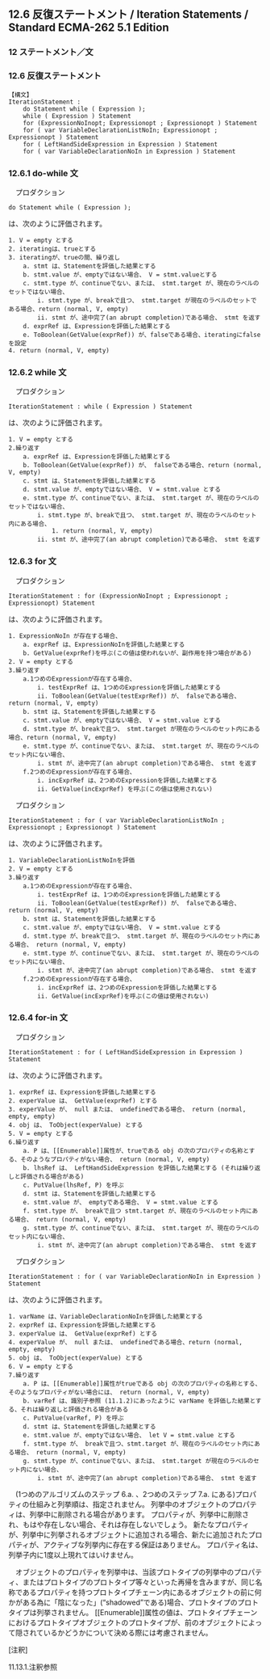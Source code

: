 12.6 反復ステートメント / Iteration Statements / Standard ECMA-262 5.1 Edition
------------------------------------------------------------------------------

### 12 ステートメント／文

### 12.6 反復ステートメント

    【構文】
    IterationStatement :
        do Statement while ( Expression );
        while ( Expression ) Statement
        for (ExpressionNoInopt; Expressionopt ; Expressionopt ) Statement
        for ( var VariableDeclarationListNoIn; Expressionopt ; Expressionopt ) Statement
        for ( LeftHandSideExpression in Expression ) Statement
        for ( var VariableDeclarationNoIn in Expression ) Statement

### 12.6.1 do-while 文

　プロダクション

    do Statement while ( Expression );

は、次のように評価されます。

    1. V = empty とする
    2. iteratingは、trueとする
    3. iteratingが、trueの間、繰り返し
        a. stmt は、Statementを評価した結果とする
        b. stmt.value が、emptyではない場合、 V = stmt.valueとする
        c. stmt.type が、continueでない、または、 stmt.target が、現在のラベルのセットではない場合、
            i. stmt.type が、breakで且つ、 stmt.target が現在のラベルのセットである場合、return (normal, V, empty)
            ii. stmt が、途中完了(an abrupt completion)である場合、 stmt を返す
        d. exprRef は、Expressionを評価した結果とする
        e. ToBoolean(GetValue(exprRef)) が、falseである場合、iteratingにfalseを設定
    4. return (normal, V, empty)

### 12.6.2 while 文

　プロダクション

    IterationStatement : while ( Expression ) Statement

は、次のように評価されます。

    1. V = empty とする
    2.繰り返す
        a. exprRef は、Expressionを評価した結果とする
        b. ToBoolean(GetValue(exprRef)) が、 falseである場合、return (normal, V, empty)
        c. stmt は、Statementを評価した結果とする
        d. stmt.value が、emptyではない場合、 V = stmt.value とする
        e. stmt.type が、continueでない、または、 stmt.target が、現在のラベルのセットではない場合、
            i. stmt.type が、breakで且つ、 stmt.target が、現在のラベルのセット内にある場合、
                1. return (normal, V, empty)
            ii. stmt が、途中完了(an abrupt completion)である場合、 stmt を返す

### 12.6.3 for 文

　プロダクション

    IterationStatement : for (ExpressionNoInopt ; Expressionopt ; Expressionopt) Statement

は、次のように評価されます。

    1. ExpressionNoIn が存在する場合、
        a. exprRef は、ExpressionNoInを評価した結果とする
        b. GetValue(exprRef)を呼ぶ(この値は使われないが、副作用を持つ場合がある)
    2. V = empty とする
    3.繰り返す
        a.1つめのExpressionが存在する場合、
            i. testExprRef は、1つめのExpressionを評価した結果とする
            ii. ToBoolean(GetValue(testExprRef)) が、 falseである場合、 return (normal, V, empty)
        b. stmt は、Statementを評価した結果とする
        c. stmt.value が、emptyではない場合、 V = stmt.value とする
        d. stmt.type が、breakで且つ、 stmt.target が現在のラベルのセット内にある場合、return (normal, V, empty)
        e. stmt.type が、continueでない、または、 stmt.target が、現在のラベルのセット内にない場合、
            i. stmt が、途中完了(an abrupt completion)である場合、 stmt を返す
        f.2つめのExpressionが存在する場合、
            i. incExprRef は、2つめのExpressionを評価した結果とする
            ii. GetValue(incExprRef) を呼ぶ(この値は使用されない)

　プロダクション

    IterationStatement : for ( var VariableDeclarationListNoIn ; Expressionopt ; Expressionopt ) Statement

は、次のように評価されます。

    1. VariableDeclarationListNoInを評価
    2. V = empty とする
    3.繰り返す
        a.1つめのExpressionが存在する場合、
            i. testExprRef は、1つめのExpressionを評価した結果とする
            ii. ToBoolean(GetValue(testExprRef)) が、 falseである場合、 return (normal, V, empty)
        b. stmt は、Statementを評価した結果とする
        c. stmt.value が、emptyではない場合、 V = stmt.value とする
        d. stmt.type が、breakで且つ、 stmt.target が、現在のラベルのセット内にある場合、 return (normal, V, empty)
        e. stmt.type が、continueでない、または、 stmt.target が、現在のラベルのセット内にない場合、
            i. stmt が、途中完了(an abrupt completion)である場合、 stmt を返す
        f.2つめのExpressionが存在する場合、
            i. incExprRef は、2つめのExpressionを評価した結果とする
            ii. GetValue(incExprRef)を呼ぶ(この値は使用されない)

### 12.6.4 for-in 文

　プロダクション

    IterationStatement : for ( LeftHandSideExpression in Expression ) Statement

は、次のように評価されます。

    1. exprRef は、Expressionを評価した結果とする
    2. experValue は、 GetValue(exprRef) とする
    3. experValue が、 null または、 undefinedである場合、 return (normal, empty, empty)
    4. obj は、 ToObject(experValue) とする
    5. V = empty とする
    6.繰り返す
        a. P は、[[Enumerable]]属性が、trueである obj の次のプロパティの名称とする、そのようなプロパティがない場合、 return (normal, V, empty)
        b. lhsRef は、 LeftHandSideExpression を評価した結果とする (それは繰り返しと評価される場合がある)
        c. PutValue(lhsRef, P) を呼ぶ
        d. stmt は、Statementを評価した結果とする
        e. stmt.value が、 emptyである場合、 V = stmt.value とする
        f. stmt.type が、 breakで且つ stmt.target が、現在のラベルのセット内にある場合、 return (normal, V, empty)
        g. stmt.type が、continueでない、または、 stmt.target が、現在のラベルのセット内にない場合、
            i. stmt が、途中完了(an abrupt completion)である場合、 stmt を返す

　プロダクション

    IterationStatement : for ( var VariableDeclarationNoIn in Expression ) Statement

は、次のように評価されます。

    1. varName は、VariableDeclarationNoInを評価した結果とする
    2. exprRef は、Expressionを評価した結果とする
    3. experValue は、 GetValue(exprRef) とする
    4. experValue が、 null または、 undefinedである場合、return (normal, empty, empty)
    5. obj は、 ToObject(experValue) とする
    6. V = empty とする
    7.繰り返す
        a. P は、[[Enumerable]]属性がtrueである obj の次のプロパティの名称とする、そのようなプロパティがない場合には、 return (normal, V, empty)
        b. varRef は、識別子参照 (11.1.2)にあったように varName を評価した結果とする、それは繰り返しと評価される場合がある
        c. PutValue(varRef, P) を呼ぶ
        d. stmt は、Statementを評価した結果とする
        e. stmt.value が、emptyではない場合、 let V = stmt.value とする
        f. stmt.type が、 breakで且つ、stmt.target が、現在のラベルのセット内にある場合、 return (normal, V, empty)
        g. stmt.type が、continueでない、または、 stmt.target が現在のラベルのセット内にない場合、
            i. stmt が、途中完了(an abrupt completion)である場合、 stmt を返す

　(1つめのアルゴリズムのステップ 6.a. 、2つめのステップ 7.a. にある)プロパティの仕組みと列挙順は、指定されません。 列挙中のオブジェクトのプロパティは、列挙中に削除される場合があります。 プロパティが、列挙中に削除され、もはや存在しない場合、それは存在しないでしょう。 新たなプロパティが、列挙中に列挙されるオブジェクトに追加される場合、新たに追加されたプロパティが、アクティブな列挙内に存在する保証はありません。 プロパティ名は、列挙子内に1度以上現れてはいけません。

　オブジェクトのプロパティを列挙中は、当該プロトタイプの列挙中のプロパティ、またはプロトタイプのプロトタイプ等々といった再帰を含みますが、同じ名称であるプロパティを持つプロトタイプチェーン内にあるオブジェクトの前に何かがある為に「陰になった」(“shadowed”である)場合、プロトタイプのプロトタイプは列挙されません。 [[Enumerable]]属性の値は、プロトタイプチェーンにおけるプロトタイプオブジェクトのプロトタイプが、前のオブジェクトによって隠されているかどうかについて決める際には考慮されません。

[注釈]

11.13.1.注釈参照
